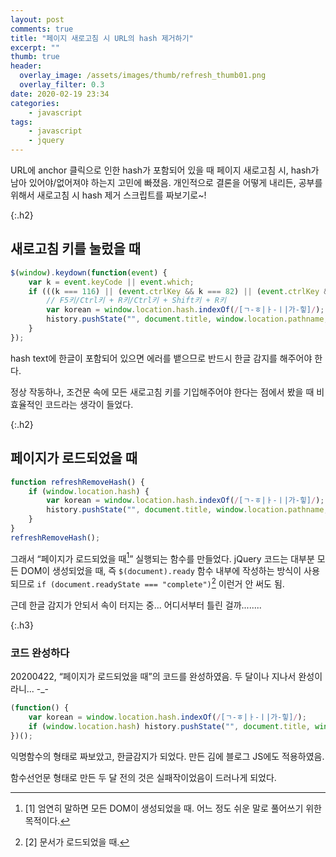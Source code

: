 ```yaml
---
layout: post
comments: true
title: "페이지 새로고침 시 URL의 hash 제거하기"
excerpt: ""
thumb: true
header:
  overlay_image: /assets/images/thumb/refresh_thumb01.png
  overlay_filter: 0.3
date: 2020-02-19 23:34
categories:
    - javascript
tags:
    - javascript
    - jquery
---
```

URL에 anchor 클릭으로 인한 hash가 포함되어 있을 때 페이지 새로고침 시, hash가 남아 있어야/없어져야 하는지 고민에 빠졌음. 개인적으로 결론을 어떻게 내리든, 공부를 위해서 새로고침 시 hash 제거 스크립트를 짜보기로~!

{:.h2}
## 새로고침 키를 눌렀을 때
```javascript
$(window).keydown(function(event) {
    var k = event.keyCode || event.which;
    if (((k === 116) || (event.ctrlKey && k === 82) || (event.ctrlKey && event.shiftKey && k === 82)) && window.location.hash) {
        // F5키/Ctrl키 + R키/Ctrl키 + Shift키 + R키
        var korean = window.location.hash.indexOf(/[ㄱ-ㅎ|ㅏ-ㅣ|가-힣]/); // hash text 한글 감지
        history.pushState("", document.title, window.location.pathname, korean);
    }
});
```
hash text에 한글이 포함되어 있으면 에러를 뱉으므로 반드시 한글 감지를 해주어야 한다.

정상 작동하나, 조건문 속에 모든 새로고침 키를 기입해주어야 한다는 점에서 봤을 때 비효율적인 코드라는 생각이 들었다.

{:.h2}
## 페이지가 로드되었을 때
```javascript
function refreshRemoveHash() {
    if (window.location.hash) {
        var korean = window.location.hash.indexOf(/[ㄱ-ㅎ|ㅏ-ㅣ|가-힣]/); // hash text 한글 감지
        history.pushState("", document.title, window.location.pathname, korean);
    }
}
refreshRemoveHash();
```
그래서 &ldquo;페이지가 로드되었을 때[^1]&rdquo; 실행되는 함수를 만들었다. jQuery 코드는 대부분 모든 DOM이 생성되었을 때, 즉 <code>$(document).ready</code> 함수 내부에 작성하는 방식이 사용되므로 <code>if (document.readyState === "complete")</code>[^2] 이런거 안 써도 됨.

근데 한글 감지가 안되서 속이 터지는 중... 어디서부터 틀린 걸까........

{:.h3}
### <span>코드 완성하다</span>
20200422, &ldquo;페이지가 로드되었을 때&rdquo;의 코드를 완성하였음. 두 달이나 지나서 완성이라니... -_-

```javascript
(function() {
    var korean = window.location.hash.indexOf(/[ㄱ-ㅎ|ㅏ-ㅣ|가-힣]/);
    if (window.location.hash) history.pushState("", document.title, window.location.pathname, korean);
})();
```
익명함수의 형태로 짜보았고, 한글감지가 되었다. 만든 김에 블로그 JS에도 적용하였음.

함수선언문 형태로 만든 두 달 전의 것은 실패작이었음이 드러나게 되었다.

[^1]: [1] 엄연히 말하면 모든 DOM이 생성되었을 때. 어느 정도 쉬운 말로 풀어쓰기 위한 목적이다.
[^2]: [2] 문서가 로드되었을 때.